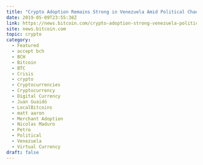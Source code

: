 ```yaml
---
title: "Crypto Adoption Remains Strong in Venezuela Amid Political Chaos"
date: 2019-05-09T23:55:38Z
link: https://news.bitcoin.com/crypto-adoption-strong-venezuela-political/?utm_medium=RSS&utm_source=news.12bit.vn
site: news.bitcoin.com
topic: crypto
category:
  - Featured
  - accept bch
  - BCH
  - Bitcoin
  - BTC
  - Crisis
  - crypto
  - Cryptocurrencies
  - Cryptocurrency
  - Digital Currency
  - Juan Guaidó
  - LocalBitcoins
  - matt aaron
  - Merchant Adoption
  - Nicolas Maduro
  - Petro
  - Political
  - Venezuela
  - Virtual Currency
draft: false
---
```

